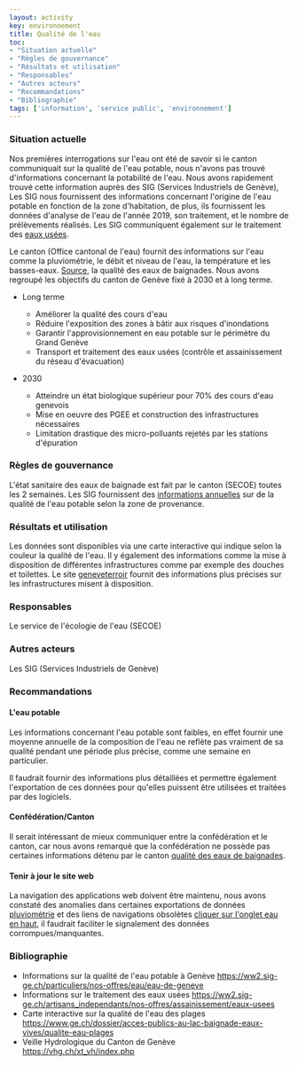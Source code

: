 ```yaml
---
layout: activity
key: environnement
title: Qualité de l'eau
toc:
- "Situation actuelle"
- "Règles de gouvernance"
- "Résultats et utilisation"
- "Responsables"
- "Autres acteurs"
- "Recommandations"
- "Bibliographie"
tags: ['information', 'service public', 'environnement']
---
```


### Situation actuelle
Nos premières interrogations sur l'eau ont été de savoir si le canton communiquait sur la qualité de l'eau potable, nous n'avons pas trouvé d'informations concernant la potabilité de l'eau.
Nous avons rapidement trouvé cette information auprès des SIG (Services Industriels de Genève), Les SIG nous fournissent des informations concernant l'origine de l'eau potable en fonction
de la zone d'habitation, de plus, ils fournissent les données d'analyse de l'eau de l'année 2019, son traitement, et le nombre de prélèvements réalisés.
Les SIG communiquent également sur le traitement des [eaux usées](https://ww2.sig-ge.ch/artisans_independants/nos-offres/assainissement/eaux-usees).

Le canton (Office cantonal de l'eau) fournit des informations sur l'eau comme la pluviométrie, le débit et niveau de l'eau, la température et les basses-eaux. [Source](https://vhg.ch/xt_vh/index.php), la qualité des eaux de baignades. Nous avons regroupé les objectifs du canton de Genève fixé à 2030 et à long terme.

- Long terme
    * Améliorer la qualité des cours d'eau
    * Réduire l'exposition des zones à bâtir aux risques d'inondations
    * Garantir l'approvisionnement en eau potable sur le périmètre du Grand Genève
    * Transport et traitement des eaux usées (contrôle et assainissement du réseau d'évacuation)
    

- 2030
    * Atteindre un état biologique supérieur pour 70% des cours d'eau genevois
    * Mise en oeuvre des PGEE et construction des infrastructures nécessaires
    * Limitation drastique des micro-polluants rejetés par les stations d'épuration


### Règles de gouvernance

L'état sanitaire des eaux de baignade est fait par le canton (SECOE) toutes les 2 semaines.
Les SIG fournissent des [informations annuelles](https://ww2.sig-ge.ch/particuliers/nos-offres/eau/eau-de-geneve) sur de la qualité de l'eau potable selon la zone de provenance.

### Résultats et utilisation

Les données sont disponibles via une carte interactive qui indique selon la couleur la qualité de l'eau.
Il y également des informations comme la mise à disposition de différentes infrastructures comme par exemple des douches et toilettes. Le site [geneveterroir](https://www.geneveterroir.ch/fr/map?a=1143) fournit des informations plus précises sur les infrastructures misent à disposition.

### Responsables

Le service de l'écologie de l'eau (SECOE)

### Autres acteurs

Les SIG (Services Industriels de Genève)

### Recommandations

#### L'eau potable
Les informations concernant l'eau potable sont faibles, en effet fournir une moyenne annuelle de la composition de l'eau ne reflète pas vraiment de sa qualité pendant une période plus précise, comme une semaine en particulier.

Il faudrait fournir des informations plus détaillées et permettre également l'exportation de ces données pour qu'elles puissent être utilisées et traitées par des logiciels.
#### Confédération/Canton
Il serait intéressant de mieux communiquer entre la confédération et le canton, car nous avons remarqué que la confédération ne possède pas certaines informations détenu par le canton [qualité des eaux de baignades](https://www.bafu.admin.ch/bafu/fr/home/themes/eaux/info-specialistes/etat-des-eaux/etat-des-cours-deau/qualite-des-cours-deau/qualite-des-eaux-de-baignade.html).
#### Tenir à jour le site web
La navigation des applications web doivent être maintenu, nous avons constaté des anomalies dans certaines exportations de données [pluviométrie](https://vhg.ch/xt_vh/station_view.php?cfg=display_VH_PLUVIO&measurement_set_id=63) et des liens de navigations obsolètes [cliquer sur l'onglet eau en haut](https://vhg.ch/xt_vh/index.php), il faudrait faciliter le signalement des données corrompues/manquantes.

### Bibliographie
* Informations sur la qualité de l'eau potable à Genève https://ww2.sig-ge.ch/particuliers/nos-offres/eau/eau-de-geneve
* Informations sur le traitement des eaux usées https://ww2.sig-ge.ch/artisans_independants/nos-offres/assainissement/eaux-usees
* Carte interactive sur la qualité de l'eau des plages https://www.ge.ch/dossier/acces-publics-au-lac-baignade-eaux-vives/qualite-eau-plages 
* Veille Hydrologique du Canton de Genève https://vhg.ch/xt_vh/index.php


